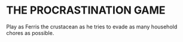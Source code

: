 #                                                       THE PROCRASTINATION GAME

Play as Ferris the crustacean as he tries to evade as many household chores as possible.
